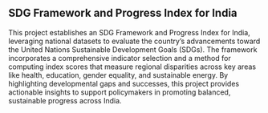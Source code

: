 ## SDG Framework and Progress Index for India
This project establishes an SDG Framework and Progress Index for India, leveraging national datasets to evaluate the country’s advancements toward the United Nations Sustainable Development Goals (SDGs). The framework incorporates a comprehensive indicator selection and a method for computing index scores that measure regional disparities across key areas like health, education, gender equality, and sustainable energy. By highlighting developmental gaps and successes, this project provides actionable insights to support policymakers in promoting balanced, sustainable progress across India.
